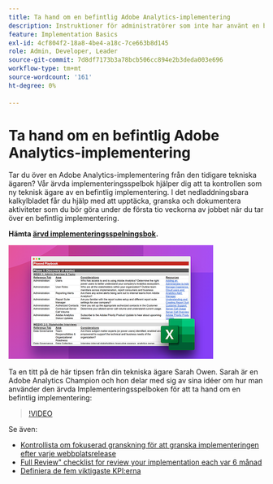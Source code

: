 ```yaml
---
title: Ta hand om en befintlig Adobe Analytics-implementering
description: Instruktioner för administratörer som inte har använt en befintlig Adobe Analytics-implementering tidigare.
feature: Implementation Basics
exl-id: 4cf804f2-18a8-4be4-a18c-7ce663b8d145
role: Admin, Developer, Leader
source-git-commit: 7d8df7173b3a78bcb506cc894e2b3deda003e696
workflow-type: tm+mt
source-wordcount: '161'
ht-degree: 0%

---
```


# Ta hand om en befintlig Adobe Analytics-implementering

Tar du över en Adobe Analytics-implementering från den tidigare tekniska ägaren? Vår ärvda implementeringsspelbok hjälper dig att ta kontrollen som ny teknisk ägare av en befintlig implementering. I det nedladdningsbara kalkylbladet får du hjälp med att upptäcka, granska och dokumentera aktiviteter som du bör göra under de första tio veckorna av jobbet när du tar över en befintlig implementering.

**Hämta [ärvd implementeringsspelningsbok](assets/adobe_analytics_inherited_implementation_playbook.xlsx).**

![Spelbok](assets/inherited-impl-playbook.png)

Ta en titt på de här tipsen från din tekniska ägare Sarah Owen. Sarah är en Adobe Analytics Champion och hon delar med sig av sina idéer om hur man använder den ärvda Implementeringsspelboken för att ta hand om en befintlig implementering:

>[!VIDEO](https://video.tv.adobe.com/v/327314/?quality=12&learn=on)

Se även:

* [Kontrollista om fokuserad granskning för att granska implementeringen efter varje webbplatsrelease](/help/implement/review/focused-review.md)
* [Full Review&quot; checklist for review your implementation each var 6 månad](/help/implement/review/full-review.md)
* [Definiera de fem viktigaste KPI:erna](/help/implement/review/define-kpis.md)
